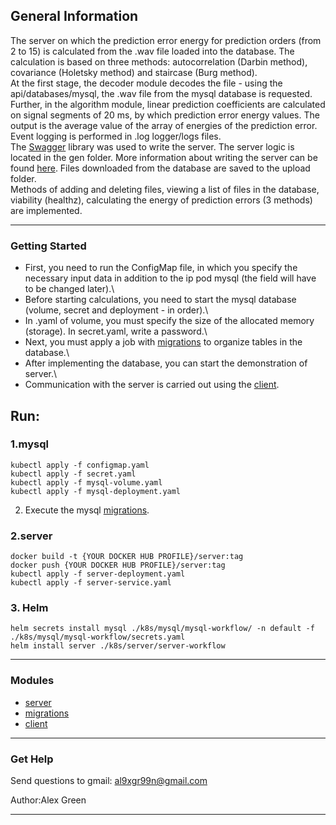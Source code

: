 General Information
-------------------
The server on which the prediction error energy for prediction orders (from 2 to 15) is calculated from the .wav file loaded into the database. The calculation is based on three methods: autocorrelation (Darbin method), covariance (Holetsky method) and staircase (Burg method).\
At the first stage, the decoder module decodes the file - using the api/databases/mysql, the .wav file from the mysql database is requested. Further, in the algorithm module, linear prediction coefficients are calculated on signal segments of 20 ms, by which prediction error energy values. The output is the average value of the array of energies of the prediction error.\
Event logging is performed in .log logger/logs files.\
The <a href="https://swagger.io/">Swagger</a> library was used to write the server. The server logic is located in the gen folder. More information about writing the server can be found <a href="https://github.com/go-swagger/go-swagger">here</a>. Files downloaded from the database are saved to the upload folder.\
Methods of adding and deleting files, viewing a list of files in the database, viability (healthz), calculating the energy of prediction errors (3 methods) are implemented.

-------------------
### Getting Started
- First, you need to run the ConfigMap file, in which you specify the necessary input data in addition to the ip pod mysql (the field will have to be changed later).\
- Before starting calculations, you need to start the mysql database (volume, secret and deployment - in order).\
- In .yaml of volume, you must specify the size of the allocated memory (storage). In secret.yaml, write a password.\
- Next, you must apply a job with <a href="https://github.com/Vetalb60/ErrorsPredictCalculator/tree/main/mig">migrations</a> to organize tables in the database.\
- After implementing the database, you can start the demonstration of server.\
- Communication with the server is carried out using the <a href="https://github.com/Vetalb60/ErrorCalculateClient">client</a>.

Run:
-------------------
### 1.mysql

    kubectl apply -f configmap.yaml
    kubectl apply -f secret.yaml
    kubectl apply -f mysql-volume.yaml
    kubectl apply -f mysql-deployment.yaml

2. Execute the mysql <a href="">migrations</a>.

### 2.server

    docker build -t {YOUR DOCKER HUB PROFILE}/server:tag
    docker push {YOUR DOCKER HUB PROFILE}/server:tag
    kubectl apply -f server-deployment.yaml
    kubectl apply -f server-service.yaml

### 3. Helm

    helm secrets install mysql ./k8s/mysql/mysql-workflow/ -n default -f ./k8s/mysql/mysql-workflow/secrets.yaml
    helm install server ./k8s/server/server-workflow

-------------------
### Modules

- <a href="https://github.com/Vetalb60/ErrorsPredictCalculator">server</a>
- <a href="https://github.com/Vetalb60/ErrorsPredictCalculator/tree/main/mig">migrations</a>
- <a href="https://github.com/Vetalb60/ErrorCalculateClient">client</a>

-------------------
### Get Help
Send questions to gmail: al9xgr99n@gmail.com

Author:Alex Green

-------------------